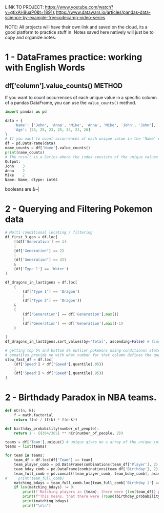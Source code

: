 LINK TO PROJECT:
https://www.youtube.com/watch?v=gtjxAH8uaP0&t=1891s
https://www.datawars.io/articles/pandas-data-science-by-example-freecodecamp-video-series

NOTE:
All projects will have their own link and saved on the cloud, its a good platform to practice stuff in.
Notes saved here natively will just be to copy and organize notes.


# 1 - DataFrames practice: working with English Words

## df['column'].value_counts() METHOD
If you want to count occurrences of each unique value in a specific column of a pandas DataFrame, you can use the `value_counts()` method. 

```python
import pandas as pd

data = {
    'Name': ['John', 'Anna', 'Mike', 'Anna', 'Mike', 'John', 'John'],
    'Age': [23, 25, 23, 25, 24, 23, 26]
}
# If you want to count occurrences of each unique value in the 'Name' column, you can do:
df = pd.DataFrame(data)
name_counts = df['Name'].value_counts()
print(name_counts)
# The result is a Series where the index consists of the unique values from the 'Name' column, and the corresponding values are the counts of these unique values.
Output:
John    3
Anna    2
Mike    2
Name: Name, dtype: int64
```

booleans are &~|




# 2 - Querying and Filtering Pokemon data

```python
# Multi conditional locating / filtering 
df_first_3_gen = df.loc[
    ((df['Generation'] == 1)
    |
    (df['Generation'] == 2)
    |
    (df['Generation'] == 3))
    &
    (df['Type 1'] == 'Water')
]

df_dragons_in_last2gens = df.loc[
    (
        (df['Type 1'] == 'Dragon')
        |
        (df['Type 2'] == 'Dragon'))
    &
    (
        (df['Generation'] == df['Generation'].max())
        |
        (df['Generation'] == df['Generation'].max()-1)
    )
    
]
df_dragons_in_last2gens.sort_values(by='Total', ascending=False) # finds the strongest dragons in last 2 gen
```

```python
# getting top 5% and bottom 5% outlier pokemons using conditional statements and quantiles;
# qunatiles provide me with what number for that column defines the quantile / marks; so df['speed'].quantile(.05) gave me the lowest 5%
slow_fast_df = df.loc[
    (df['Speed'] < df['Speed'].quantile(.05))
    |
    (df['Speed'] > df['Speed'].quantile(.95))
]
```










# 2 - Birthdady Paradox in NBA teams.
```python
def nCr(n, k):
    f = math.factorial
    return f(n) / (f(k) * f(n-k))

def birthday_probability(number_of_people):
    return 1 - ((364/365) ** nCr(number_of_people, 2))

teams = df['Team'].unique() # unique gives me a array of the unique instances
teams = list(teams)

for team in teams:
    team_df = df.loc[df['Team'] == team]
    team_player_comb = pd.DataFrame(combinations(team_df['Player'], 2), columns = ['Player 1', 'Player 2'])
    team_bday_comb = pd.DataFrame(combinations(team_df['Birthday'], 2), columns = ['Birthday 1', 'Birthday 2'])
    team_full_comb = pd.concat([team_player_comb, team_bday_comb], axis=1)
#     print(team_full_comb)
    matching_bdays = team_full_comb.loc[team_full_comb['Birthday 1'] == team_full_comb['Birthday 2']]
    if len(matching_bdays) != 0:
        print(f'Matching players in {team}, there were {len(team_df)} players in the team.')
        print(f"This means, that there were {round(birthday_probability(len(team_df)), 2) * 100}% of two people having the same birthday.\n")
        print(matching_bdays)
        print("\n\n")


```

